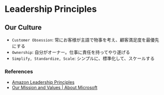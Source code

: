 # Leadership Principles

## Our Culture

- `Customer Obsession`: 常にお客様が主語で物事を考え、顧客満足度を最優先にする
- `Ownership`: 自分がオーナー。仕事に責任を持ってやり遂げる
- `Simplify, Standardize, Scale`: シンプルに、標準化して、スケールする

### References

- [Amazon Leadership Principles](https://www.aboutamazon.com/about-us/leadership-principles)
- [Our Mission and Values | About Microsoft](https://www.microsoft.com/en-us/about)
